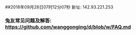 ##2018年09月28日07时12分07秒 新址: 142.93.221.253
### 兔友常见问题及解答: https://github.com/wanggonging/d/blob/w/FAQ.md
